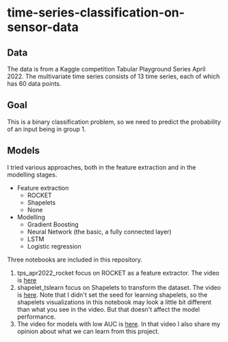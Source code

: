 # time-series-classification-on-sensor-data

## Data
The data is from a Kaggle competition Tabular Playground Series April 2022. The multivariate time series consists of 13 time series, each of which has 60 data points.

## Goal
This is a binary classification problem, so we need to predict the probability of an input being in group 1. 

## Models
I tried various approaches, both in the feature extraction and in the modelling stages. <br>
- Feature extraction
  * ROCKET
  * Shapelets
  * None
- Modelling
  * Gradient Boosting
  * Neural Network (the basic, a fully connected layer)
  * LSTM
  * Logistic regression

Three notebooks are included in this repository.
1. tps_apr2022_rocket focus on ROCKET as a feature extractor. The video is [here](https://youtu.be/0c0YNWo9Xyg)
2. shapelet_tslearn focus on Shapelets to transform the dataset. The video is [here](https://youtu.be/u69v5gm_zBk). Note that I didn't set the seed for learning shapelets, so the shapelets visualizations in this notebook may look a little bit different than what you see in the video. But that doesn't affect the model performance.
3. The video for models with low AUC is [here](https://youtu.be/LCIpAKJKrQ8). In that video I also share my opinion about what we can learn from this project.
